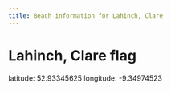 ```yaml
---
title: Beach information for Lahinch, Clare
---
```

# Lahinch, Clare <span class="material-icons blue-flag">flag</span>

<div class="location-info">latitude: 52.93345625 longitude: -9.34974523</div>
<div id="met-eireann-warnings" onload="get_met_eireann_warnings(EI03)"></div>
<div></div>